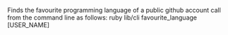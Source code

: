 Finds the favourite programming language of a public github account
call from the command line as follows:
ruby lib/cli favourite_language [USER_NAME]

